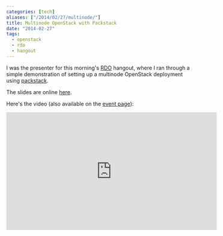 ```yaml
---
categories: [tech]
aliases: ["/2014/02/27/multinode/"]
title: Multinode OpenStack with Packstack
date: "2014-02-27"
tags:
  - openstack
  - rdo
  - hangout
---
```


I was the presenter for this morning's [RDO][] hangout, where I ran
through a simple demonstration of setting up a multinode OpenStack
deployment using [packstack][].

The slides are online [here][slides].

Here's the video (also available on the [event page][]):

<iframe width="560" height="315" src="http://www.youtube.com/embed/DGf-ny25OAw"
  frameborder="0" allowfullscreen="1"></iframe> 

[rdo]: http://openstack.redhat.com/
[packstack]: https://wiki.openstack.org/wiki/Packstack
[event page]: https://plus.google.com/events/cm9ff549vmsim737lj7hopk4gao
[slides]: http://goo.gl/Yvmd0P

